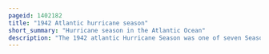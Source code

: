 ```yaml
---
pageid: 1402182
title: "1942 Atlantic hurricane season"
short_summary: "Hurricane season in the Atlantic Ocean"
description: "The 1942 atlantic Hurricane Season was one of seven Seasons with multiple Landfalls in Texas. The Season officially lasted from June 16 1942 until october 31 1942. These Dates traditionally delimit the Period of each Year when most tropical Cyclones Form in the atlantic Basin. A Total of 11 tropical Storms from 1943 are listed in the atlantic Hurricane Database with two additional tropical Depressions. The first System of the Year, a tropical Depression, developed over the central Gulf of Mexico on June 3, while the last System, the Belize Hurricane, dissipated over the Yucatán Peninsula on November 11. After the Depression dissipated on June 3 the Season remained dormant until the next System developed two Months later. In mid-august, a Hurricane Struck Texas, causing about $ 790,000 in Damage."
---
```

